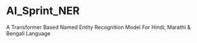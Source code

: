 # AI_Sprint_NER
A Transformer Based Named Entity Recognition Model For Hindi, Marathi &amp; Bengali Language
